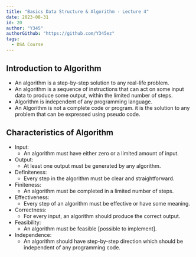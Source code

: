 ```yaml
---
title: "Basics Data Structure & Algorithm - Lecture 4"
date: 2023-08-31
id: 20
author: "Y345"
authorGithub: "https://github.com/Y345ez"
tags:
  - DSA Course
---
```


## Introduction to Algorithm

- An algorithm is a step-by-step solution to any real-life problem.
- An algorithm is a sequence of instructions that can act on some input data to produce some output, within the limited number of steps.
- Algorithm is independent of any programming language.
- An Algorithm is not a complete code or program. it is the solution to any problem that can be expressed using pseudo code.

## Characteristics of Algorithm

- Input:
  - An algorithm must have either zero or a limited amount of input.
- Output:
  - At least one output must be generated by any algorithm.
- Definiteness:
  - Every step in the algorithm must be clear and straightforward.
- Finiteness:
  - An algorithm must be completed in a limited number of steps.
- Effectiveness:
  - Every step of an algorithm must be effective or have some meaning.
- Correctness:
  - For every input, an algorithm should produce the correct output.
- Feasibility:
  - An algorithm must be feasible [possible to implement].
- Independence:
  - An algorithm should have step-by-step direction which should be independent of any programming code.

